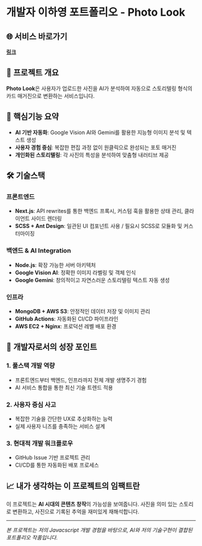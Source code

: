 # 개발자 이하영 포트폴리오 - Photo Look 

## 🌐 서비스 바로가기  

**[링크](http://ec2-13-124-209-182.ap-northeast-2.compute.amazonaws.com/)**

## 📸 프로젝트 개요

**Photo Look**은 사용자가 업로드한 사진을 AI가 분석하여 자동으로 스토리텔링 형식의 카드 매거진으로 변환하는 서비스입니다.

## 🎯 핵심기능 요약

- **AI 기반 자동화**: Google Vision AI와 Gemini를 활용한 지능형 이미지 분석 및 텍스트 생성
- **사용자 경험 중심**: 복잡한 편집 과정 없이 원클릭으로 완성되는 포토 매거진
- **개인화된 스토리텔링**: 각 사진의 특성을 분석하여 맞춤형 내러티브 제공

## 🛠 기술스택

### 프론트엔드

- **Next.js**: API rewrites를 통한 백엔드 프록시, 커스텀 훅을 활용한 상태 관리, 클라이언트 사이드 렌더링
- **SCSS + Ant Design**: 일관된 UI 컴포넌트 사용 / 필요시 SCSS로 모듈화 및 커스터마이징

### 백엔드 & AI Integration

- **Node.js**: 확장 가능한 서버 아키텍처
- **Google Vision AI**: 정확한 이미지 라벨링 및 객체 인식
- **Google Gemini**: 창의적이고 자연스러운 스토리텔링 텍스트 자동 생성

### 인프라

- **MongoDB + AWS S3**: 안정적인 데이터 저장 및 이미지 관리
- **GitHub Actions**: 자동화된 CI/CD 파이프라인
- **AWS EC2 + Nginx**: 프로덕션 레벨 배포 환경

## 🎨 개발자로서의 성장 포인트

### 1. 풀스택 개발 역량

- 프론트엔드부터 백엔드, 인프라까지 전체 개발 생명주기 경험
- AI 서비스 통합을 통한 최신 기술 트렌드 적용

### 2. 사용자 중심 사고

- 복잡한 기술을 간단한 UX로 추상화하는 능력
- 실제 사용자 니즈를 충족하는 서비스 설계

### 3. 현대적 개발 워크플로우

- GitHub Issue 기반 프로젝트 관리
- CI/CD를 통한 자동화된 배포 프로세스

## 📈 내가 생각하는 이 프로젝트의 임팩트란

이 프로젝트는 **AI 시대의 콘텐츠 창작**의 가능성을 보여줍니다. 사진을 의미 있는 스토리로 변환하고,
사진으로 기록된 추억을 재미있게 재해석합니다.

---

_본 프로젝트는 저의 Javacscript 개발 경험을 바탕으로, AI와 저의 기술구현이 결합된 포트폴리오 작품입니다._
